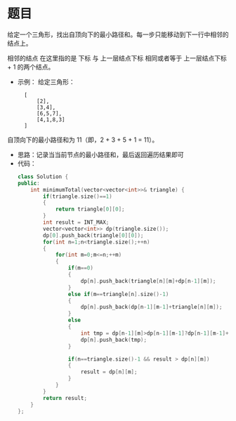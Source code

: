 # 题目
给定一个三角形，找出自顶向下的最小路径和。每一步只能移动到下一行中相邻的结点上。

相邻的结点 在这里指的是 下标 与 上一层结点下标 相同或者等于 上一层结点下标 + 1 的两个结点。

* 示例：
给定三角形：

        [
            [2],
            [3,4],
            [6,5,7],
            [4,1,8,3]
        ]

自顶向下的最小路径和为 11（即，2 + 3 + 5 + 1 = 11）。

* 思路：记录当当前节点的最小路径和，最后返回遍历结果即可
* 代码：
    ```C++
    class Solution {
    public:
        int minimumTotal(vector<vector<int>>& triangle) {
            if(triangle.size()==1)
            {
                return triangle[0][0];
            }
            int result = INT_MAX;
            vector<vector<int>> dp(triangle.size());
            dp[0].push_back(triangle[0][0]);
            for(int n=1;n<triangle.size();++n)
            {
                for(int m=0;m<=n;++m)
                {
                    if(m==0)
                    {
                        dp[n].push_back(triangle[n][m]+dp[n-1][m]);
                    }
                    else if(m==triangle[n].size()-1)
                    {
                        dp[n].push_back(dp[n-1][m-1]+triangle[n][m]);
                    }
                    else
                    {
                        int tmp = dp[n-1][m]>dp[n-1][m-1]?dp[n-1][m-1]+triangle[n][m]:dp[n-1][m]+triangle[n][m];
                        dp[n].push_back(tmp);
                    }

                    if(n==triangle.size()-1 && result > dp[n][m])
                    {
                        result = dp[n][m];
                    }
                }
            }
            return result;
        }
    };
    ```